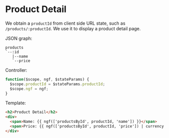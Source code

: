# Product Detail

We obtain a `productId` from client side URL state, such as `/products/:productId`. We use it to display a product detail page.

JSON graph:

```
products
`--:id
   |--name
   `--price
```

Controller:

```js
function($scope, ngf, $stateParams) {
  $scope.productId = $stateParams.productId;
  $scope.ngf = ngf;
}
```

Template:

```html
<h2>Product Detail</h2>
<div>
  <span>Name: {{ ngf(['productsById', productId, 'name']) }}</span>
  <span>Price: {{ ngf(['productsById', productId, 'price']) | currency }}</span>
</div>
```
